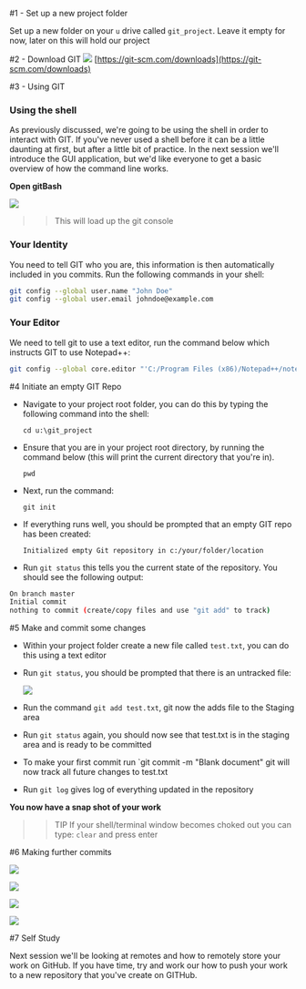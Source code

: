 
#1 - Set up a new project folder

Set up a new folder on your `u` drive called `git_project`. Leave it empty for now, later on this will hold our project


#2 - Download GIT 
![](assets/git_download.png)
[https://git-scm.com/downloads](https://git-scm.com/downloads)
 



#3 - Using GIT

### Using the shell 

As previously discussed, we're going to be using the shell in order to interact with GIT. If you've never used a shell before it can be a little daunting at first, but after a little bit of practice. In the next session we'll introduce the GUI application, but we'd like everyone to get a basic overview of how the command line works.


**Open gitBash**


![](assets/bash_location.jpg)

>> This will load up the git console 

### Your Identity
You need to tell GIT who you are, this information is then automatically included in you commits. Run the following commands in your shell:


```bash
git config --global user.name "John Doe"  
git config --global user.email johndoe@example.com  
```

### Your Editor

We need to tell git to use a text editor, run the command below which instructs GIT to use Notepad++:  


```bash
git config --global core.editor "'C:/Program Files (x86)/Notepad++/notepad++.exe' -multiInst -nosession"
```


#4 Initiate an empty GIT Repo

- Navigate to your project root folder, you can do this by typing the following command into the shell: 
 
	`cd u:\git_project`


- Ensure that you are in your project root directory, by running the command below (this will print the current directory that you're in). 
	
	`pwd`
    

- Next, run the command:

	`git init`

- If everything runs well, you should be prompted that an empty GIT repo has been created:

	 `Initialized empty Git repository in c:/your/folder/location`

- Run `git status` this tells you the current state of the repository. You should see the following output:

```bash
On branch master  
Initial commit 
nothing to commit (create/copy files and use "git add" to track) 
``` 
	 
	
#5 Make and commit some changes

- Within your project folder create a new file called `test.txt`, you can do this using a text editor

- Run `git status`, you should be prompted that there is an untracked file:
	
  ![](assets/bash_output.jpg) 

- Run the command `git add test.txt`, git now the adds file to the Staging area

- Run `git status` again, you should now see that test.txt is in the staging area and is ready to be committed

- To make your first commit run `git commit -m "Blank document" git will now track all future changes to test.txt

- Run `git log` gives log of everything updated in the repository 	

**You now have a snap shot of your work**


>> TIP If your shell/terminal window becomes choked out you can type: `clear` and press enter
 


#6 Making further commits 


![](assets/commit1.jpg)

![](assets/commit2.jpg)

![](assets/log_output_2.jpg)

![](assets/multiple_commits.jpg)




#7 Self Study


Next session we'll be looking at remotes and how to remotely store your work on GitHub. If you have time, try and work our how to push your work to a new repository that you've create on GITHub.
